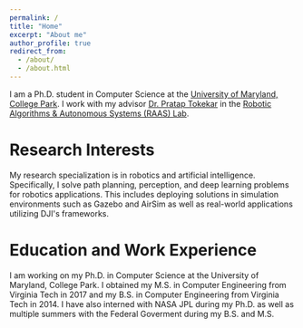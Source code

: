 ```yaml
---
permalink: /
title: "Home"
excerpt: "About me"
author_profile: true
redirect_from: 
  - /about/
  - /about.html
---
```


I am a Ph.D. student in Computer Science at the [University of Maryland, College Park](https://umd.edu/). I work with my advisor [Dr. Pratap Tokekar](http://tokekar.github.io/) in the [Robotic Algorithms & Autonomous Systems (RAAS) Lab](http://raaslab.org/).

Research Interests
======
My research specialization is in robotics and artificial intelligence. Specifically, I solve path planning, perception, and deep learning problems for robotics applications. This includes deploying solutions in simulation environments such as Gazebo and AirSim as well as real-world applications utilizing DJI's frameworks.

Education and Work Experience
======
I am working on my Ph.D. in Computer Science at the University of Maryland, College Park. I obtained my M.S. in Computer Engineering from Virginia Tech in 2017 and my B.S. in Computer Engineering from Virginia Tech in 2014. I have also interned with NASA JPL during my Ph.D. as well as multiple summers with the Federal Goverment during my B.S. and M.S.


